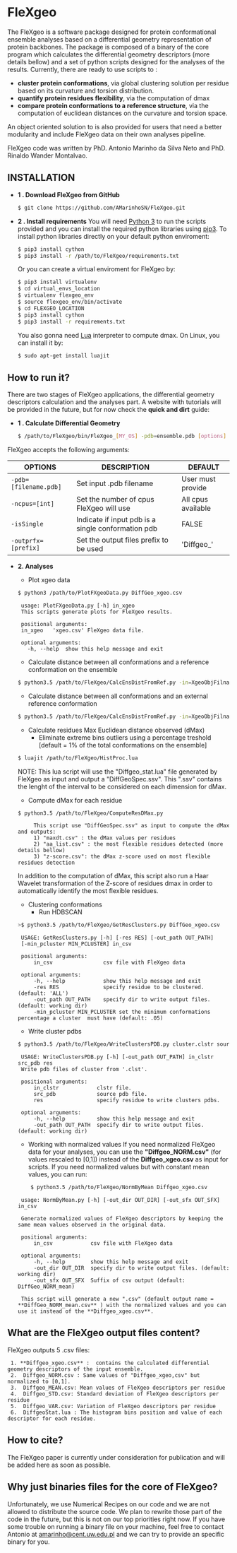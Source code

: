 # FleXgeo

The FleXgeo is a software package designed for protein conformational ensemble analyses based on a differential geometry representation of protein backbones. The package is composed of a binary of the core program which calculates the differential geometry descriptors (more details bellow) and a set of python scripts designed for the analyses of the results. Currently,  there are ready to use scripts to  :
* **cluster protein conformations**, via global clustering solution per residue based on its curvature and torsion distribution.
*  **quantify protein residues flexibility**, via  the computation of dmax
*  **compare protein conformations to a reference structure**,  via the computation of euclidean distances on the curvature and torsion space.

An object oriented solution to  is also provided for users that need a better modularity and include FleXgeo data on their own analyses pipeline.

FleXgeo code was written by PhD. Antonio Marinho da Silva Neto and PhD. Rinaldo Wander Montalvao.

## INSTALLATION

- **1 . Download FleXgeo from GitHub**
	```bash
	$ git clone https://github.com/AMarinhoSN/FleXgeo.git
	```
- **2 . Install requirements**
	You will need [Python 3](https://www.python.org/download/releases/3.0/) to run the scripts provided and you can install the required python libraries using [pip3](https://pip.pypa.io/en/stable/installing/). To install python libraries directly on your default python enviroment:
	```bash
	$ pip3 install cython
	$ pip3 install -r /path/to/FleXgeo/requirements.txt
	```
	Or you can create a virtual enviroment for FleXgeo by:
	```bash
	$ pip3 install virtualenv
	$ cd virtual_envs_location
	$ virtualenv flexgeo_env
	$ source flexgeo_env/bin/activate
	$ cd FLEXGEO_LOCATION
	$ pip3 install cython
	$ pip3 install -r requirements.txt
	```
  You also gonna need [Lua](https://www.lua.org/start.html) interpreter to compute dmax. On Linux, you can install it by:
	```bash
	$ sudo apt-get install luajit
	```


## How to run it?
There are two stages of FleXgeo applications, the differential geometry descriptors calculation and the analyses part. A website with tutorials will be provided in the future, but for now check the **quick and dirt** guide:
- **1 . Calculate Differential Geometry**
	```bash
	$ /path/to/FleXgeo/bin/FleXgeo_[MY_OS] -pdb=ensemble.pdb [options]
	```
FleXgeo accepts the following arguments:

|    OPTIONS       | DESCRIPTION               | DEFAULT                 |
|----------------|-----------------------------|--------------------------|
|`-pdb=[filename.pdb]`|Set input .pdb filename|User must provide  |
|`-ncpus=[int]`      |Set the number of cpus FleXgeo will use | All cpus available|
| `-isSingle`        |Indicate if input pdb is a single conformation pdb | FALSE|
|`-outprfx=[prefix]` | Set the output files prefix to be used | 'Diffgeo_' |

 - **2. Analyses**
	* Plot xgeo data
	```bash
	$ python3 /path/to/PlotFXgeoData.py DiffGeo_xgeo.csv
	```

		usage: PlotFXgeoData.py [-h] in_xgeo
		This scripts generate plots for FleXgeo results.

		positional arguments:
	  	in_xgeo   'xgeo.csv' FleXgeo data file.

		optional arguments:
		  -h, --help  show this help message and exit

	* Calculate distance between all conformations and a reference conformation on the ensemble
	```bash
	$ python3.5 /path/to/FleXgeo/CalcEnsDistFromRef.py -in=XgeoObjFilname.p
	```

	* Calculate distance between all conformations and an external reference conformation
	```bash
	$ python3.5 /path/to/FleXgeo/CalcEnsDistFromRef.py -in=XgeoObjFilname.p -ext_ref=/path/to/ref_xgeo.csv
	```
	* Calculate residues Max Euclidean distance observed (dMax)
		* Eliminate extreme bins outliers using a percentage treshold [default = 1% of the total conformations on the ensemble]
	```bash
	$ luajit /path/to/FleXgeo/HistProc.lua
	```
	NOTE: This lua script will use the "Diffgeo_stat.lua" file generated by FleXgeo as input and output a "DiffGeoSpec.ssv". This ".ssv" contains the lenght of the interval to be considered on each dimension for dMax.

	* Compute dMax for each residue
	```bash
	$ python3.5 /path/to/FleXgeo/ComputeResDMax.py
	```
			This script use "DiffGeoSpec.ssv" as input to compute the dMax and outputs:
			1) "maxdt.csv" : the dMax values per residues
			2) "aa_list.csv" : the most flexible residues detected (more details bellow)
			3) "z-score.csv": the dMax z-score used on most flexible residues detection

	In addition to the computation of dMax, this script also run a Haar Wavelet transformation of the Z-score of residues dmax in order to automatically identify the most flexible residues.

	* Clustering conformations
	    * Run HDBSCAN
	```bash
	>$ python3.5 /path/to/FleXgeo/GetResClusters.py DiffGeo_xgeo.csv
	```

		USAGE: GetResClusters.py [-h] [-res RES] [-out_path OUT_PATH]
		[-min_pcluster MIN_PCLUSTER] in_csv

		positional arguments:
			in_csv                csv file with FleXgeo data

		optional arguments:
			-h, --help            show this help message and exit
			-res RES              specify residue to be clustered. (default: 'ALL')
			-out_path OUT_PATH    specify dir to write output files. (default: working dir)
			-min_pcluster MIN_PCLUSTER set the minimum conformations percentage a cluster  must have (default: .05)
	* Write cluster pdbs
	```bash
	$ python3.5 /path/to/FleXgeo/WriteClustersPDB.py cluster.clstr source.pdb res
	```

		USAGE: WriteClustersPDB.py [-h] [-out_path OUT_PATH] in_clstr src_pdb res
		Write pdb files of cluster from '.clst'.

		positional arguments:
			in_clstr            clstr file.
			src_pdb             source pdb file.
			res                 specify residue to write clusters pdbs.

		optional arguments:
			-h, --help          show this help message and exit
			-out_path OUT_PATH  specify dir to write output files. (default: working dir)


	* Working with normalized values
		If you need normalized FleXgeo data for your analyses, you can use the **"Diffgeo_NORM.csv"** (for values rescaled to [0,1]) instead of the **Diffgeo_xgeo.csv** as input for scripts. If you need normalized values but with  constant mean values, you can run:
	```bash
		$ python3.5 /path/to/FleXgeo/NormByMean Diffgeo_xgeo.csv
	```

		usage: NormByMean.py [-h] [-out_dir OUT_DIR] [-out_sfx OUT_SFX] in_csv

		Generate normalized values of FleXgeo descriptors by keeping the same mean values observed in the original data.

		positional arguments:
			in_csv            csv file with FleXgeo data

		optional arguments:
			-h, --help        show this help message and exit
			-out_dir OUT_DIR  specify dir to write output files. (default: working dir)
			-out_sfx OUT_SFX  Suffix of csv output (default: DiffGeo_NORM_mean)

		This script will generate a new ".csv" (default output name = **DiffGeo_NORM_mean.csv** ) with the normalized values and you can use it instead of the **Diffgeo_xgeo.csv**.


## What are the FleXgeo output files content?
FleXgeo outputs 5 .csv files:

	 1. **Diffgeo_xgeo.csv** :  contains the calculated differential geometry descriptors of the input ensemble.
	 2.  Diffgeo_NORM.csv : Same values of "Diffgeo_xgeo,csv" but normalized to [0,1].
	 3.  Diffgeo_MEAN.csv: Mean values of FleXgeo descriptors per residue
	 4.  Diffgeo_STD.csv: Standard deviation of FleXgeo descriptors per residue
	 5.  Diffgeo_VAR.csv: Variation of FleXgeo descriptors per residue
	 6.  DiffgeoStat.lua : The histogram bins position and value of each descriptor for each residue.

## How to cite?
The FleXgeo paper is currently under consideration for publication and will be added here as soon as possible.

## Why just binaries files for the core of FleXgeo?
Unfortunately, we use Numerical Recipes on our code and we are not allowed to distribute the source code. We plan to rewrite those part of the code in the future, but this is not on our top priorities right now. If you have some trouble on running a binary file on your machine, feel free to contact Antonio at amarinho@cent.uw.edu.pl and we can try to provide an specific binary for you.
